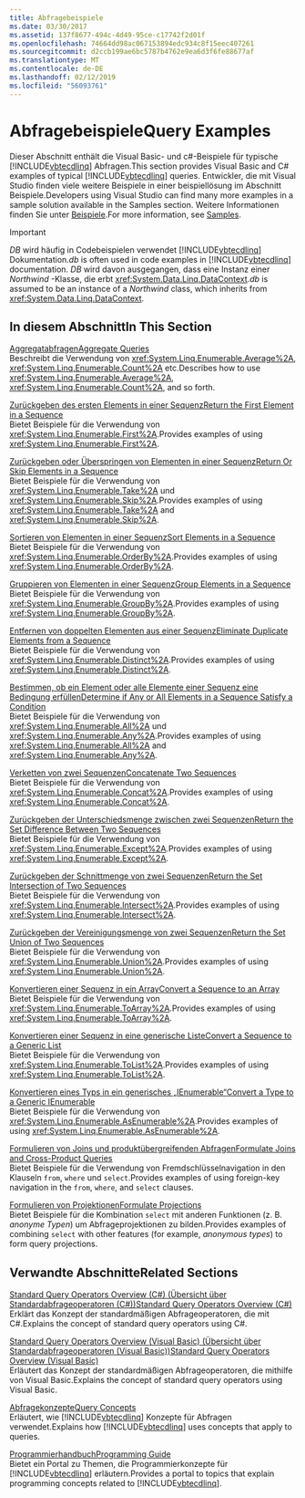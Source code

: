```yaml
---
title: Abfragebeispiele
ms.date: 03/30/2017
ms.assetid: 137f8677-494c-4d49-95ce-c17742f2d01f
ms.openlocfilehash: 74664dd98ac067153894edc934c8f15eec407261
ms.sourcegitcommit: d2ccb199ae6bc5787b4762e9ea6d3f6fe88677af
ms.translationtype: MT
ms.contentlocale: de-DE
ms.lasthandoff: 02/12/2019
ms.locfileid: "56093761"
---
```

# <a name="query-examples"></a><span data-ttu-id="78776-102">Abfragebeispiele</span><span class="sxs-lookup"><span data-stu-id="78776-102">Query Examples</span></span>
<span data-ttu-id="78776-103">Dieser Abschnitt enthält die Visual Basic- und c#-Beispiele für typische [!INCLUDE[vbtecdlinq](../../../../../../includes/vbtecdlinq-md.md)] Abfragen.</span><span class="sxs-lookup"><span data-stu-id="78776-103">This section provides Visual Basic and C# examples of typical [!INCLUDE[vbtecdlinq](../../../../../../includes/vbtecdlinq-md.md)] queries.</span></span> <span data-ttu-id="78776-104">Entwickler, die mit Visual Studio finden viele weitere Beispiele in einer beispiellösung im Abschnitt Beispiele.</span><span class="sxs-lookup"><span data-stu-id="78776-104">Developers using Visual Studio can find many more examples in a sample solution available in the Samples section.</span></span> <span data-ttu-id="78776-105">Weitere Informationen finden Sie unter [Beispiele](../../../../../../docs/framework/data/adonet/sql/linq/samples.md).</span><span class="sxs-lookup"><span data-stu-id="78776-105">For more information, see [Samples](../../../../../../docs/framework/data/adonet/sql/linq/samples.md).</span></span>  
  
> [!IMPORTANT]
>  <span data-ttu-id="78776-106">*DB* wird häufig in Codebeispielen verwendet [!INCLUDE[vbtecdlinq](../../../../../../includes/vbtecdlinq-md.md)] Dokumentation.</span><span class="sxs-lookup"><span data-stu-id="78776-106">*db* is often used in code examples in [!INCLUDE[vbtecdlinq](../../../../../../includes/vbtecdlinq-md.md)] documentation.</span></span> <span data-ttu-id="78776-107">*DB* wird davon ausgegangen, dass eine Instanz einer *Northwind* -Klasse, die erbt <xref:System.Data.Linq.DataContext>.</span><span class="sxs-lookup"><span data-stu-id="78776-107">*db* is assumed to be an instance of a *Northwind* class, which inherits from <xref:System.Data.Linq.DataContext>.</span></span>  
  
## <a name="in-this-section"></a><span data-ttu-id="78776-108">In diesem Abschnitt</span><span class="sxs-lookup"><span data-stu-id="78776-108">In This Section</span></span>  
 [<span data-ttu-id="78776-109">Aggregatabfragen</span><span class="sxs-lookup"><span data-stu-id="78776-109">Aggregate Queries</span></span>](../../../../../../docs/framework/data/adonet/sql/linq/aggregate-queries.md)  
 <span data-ttu-id="78776-110">Beschreibt die Verwendung von <xref:System.Linq.Enumerable.Average%2A>, <xref:System.Linq.Enumerable.Count%2A> etc.</span><span class="sxs-lookup"><span data-stu-id="78776-110">Describes how to use <xref:System.Linq.Enumerable.Average%2A>, <xref:System.Linq.Enumerable.Count%2A>, and so forth.</span></span>  
  
 [<span data-ttu-id="78776-111">Zurückgeben des ersten Elements in einer Sequenz</span><span class="sxs-lookup"><span data-stu-id="78776-111">Return the First Element in a Sequence</span></span>](../../../../../../docs/framework/data/adonet/sql/linq/return-the-first-element-in-a-sequence.md)  
 <span data-ttu-id="78776-112">Bietet Beispiele für die Verwendung von <xref:System.Linq.Enumerable.First%2A>.</span><span class="sxs-lookup"><span data-stu-id="78776-112">Provides examples of using <xref:System.Linq.Enumerable.First%2A>.</span></span>  
  
 [<span data-ttu-id="78776-113">Zurückgeben oder Überspringen von Elementen in einer Sequenz</span><span class="sxs-lookup"><span data-stu-id="78776-113">Return Or Skip Elements in a Sequence</span></span>](../../../../../../docs/framework/data/adonet/sql/linq/return-or-skip-elements-in-a-sequence.md)  
 <span data-ttu-id="78776-114">Bietet Beispiele für die Verwendung von <xref:System.Linq.Enumerable.Take%2A> und <xref:System.Linq.Enumerable.Skip%2A>.</span><span class="sxs-lookup"><span data-stu-id="78776-114">Provides examples of using <xref:System.Linq.Enumerable.Take%2A> and <xref:System.Linq.Enumerable.Skip%2A>.</span></span>  
  
 [<span data-ttu-id="78776-115">Sortieren von Elementen in einer Sequenz</span><span class="sxs-lookup"><span data-stu-id="78776-115">Sort Elements in a Sequence</span></span>](../../../../../../docs/framework/data/adonet/sql/linq/sort-elements-in-a-sequence.md)  
 <span data-ttu-id="78776-116">Bietet Beispiele für die Verwendung von <xref:System.Linq.Enumerable.OrderBy%2A>.</span><span class="sxs-lookup"><span data-stu-id="78776-116">Provides examples of using <xref:System.Linq.Enumerable.OrderBy%2A>.</span></span>  
  
 [<span data-ttu-id="78776-117">Gruppieren von Elementen in einer Sequenz</span><span class="sxs-lookup"><span data-stu-id="78776-117">Group Elements in a Sequence</span></span>](../../../../../../docs/framework/data/adonet/sql/linq/group-elements-in-a-sequence.md)  
 <span data-ttu-id="78776-118">Bietet Beispiele für die Verwendung von <xref:System.Linq.Enumerable.GroupBy%2A>.</span><span class="sxs-lookup"><span data-stu-id="78776-118">Provides examples of using <xref:System.Linq.Enumerable.GroupBy%2A>.</span></span>  
  
 [<span data-ttu-id="78776-119">Entfernen von doppelten Elementen aus einer Sequenz</span><span class="sxs-lookup"><span data-stu-id="78776-119">Eliminate Duplicate Elements from a Sequence</span></span>](../../../../../../docs/framework/data/adonet/sql/linq/eliminate-duplicate-elements-from-a-sequence.md)  
 <span data-ttu-id="78776-120">Bietet Beispiele für die Verwendung von <xref:System.Linq.Enumerable.Distinct%2A>.</span><span class="sxs-lookup"><span data-stu-id="78776-120">Provides examples of using <xref:System.Linq.Enumerable.Distinct%2A>.</span></span>  
  
 [<span data-ttu-id="78776-121">Bestimmen, ob ein Element oder alle Elemente einer Sequenz eine Bedingung erfüllen</span><span class="sxs-lookup"><span data-stu-id="78776-121">Determine if Any or All Elements in a Sequence Satisfy a Condition</span></span>](../../../../../../docs/framework/data/adonet/sql/linq/determine-if-any-or-all-elements-in-a-sequence-satisfy-a-condition.md)  
 <span data-ttu-id="78776-122">Bietet Beispiele für die Verwendung von <xref:System.Linq.Enumerable.All%2A> und <xref:System.Linq.Enumerable.Any%2A>.</span><span class="sxs-lookup"><span data-stu-id="78776-122">Provides examples of using <xref:System.Linq.Enumerable.All%2A> and <xref:System.Linq.Enumerable.Any%2A>.</span></span>  
  
 [<span data-ttu-id="78776-123">Verketten von zwei Sequenzen</span><span class="sxs-lookup"><span data-stu-id="78776-123">Concatenate Two Sequences</span></span>](../../../../../../docs/framework/data/adonet/sql/linq/concatenate-two-sequences.md)  
 <span data-ttu-id="78776-124">Bietet Beispiele für die Verwendung von <xref:System.Linq.Enumerable.Concat%2A>.</span><span class="sxs-lookup"><span data-stu-id="78776-124">Provides examples of using <xref:System.Linq.Enumerable.Concat%2A>.</span></span>  
  
 [<span data-ttu-id="78776-125">Zurückgeben der Unterschiedsmenge zwischen zwei Sequenzen</span><span class="sxs-lookup"><span data-stu-id="78776-125">Return the Set Difference Between Two Sequences</span></span>](../../../../../../docs/framework/data/adonet/sql/linq/return-the-set-difference-between-two-sequences.md)  
 <span data-ttu-id="78776-126">Bietet Beispiele für die Verwendung von <xref:System.Linq.Enumerable.Except%2A>.</span><span class="sxs-lookup"><span data-stu-id="78776-126">Provides examples of using <xref:System.Linq.Enumerable.Except%2A>.</span></span>  
  
 [<span data-ttu-id="78776-127">Zurückgeben der Schnittmenge von zwei Sequenzen</span><span class="sxs-lookup"><span data-stu-id="78776-127">Return the Set Intersection of Two Sequences</span></span>](../../../../../../docs/framework/data/adonet/sql/linq/return-the-set-intersection-of-two-sequences.md)  
 <span data-ttu-id="78776-128">Bietet Beispiele für die Verwendung von <xref:System.Linq.Enumerable.Intersect%2A>.</span><span class="sxs-lookup"><span data-stu-id="78776-128">Provides examples of using <xref:System.Linq.Enumerable.Intersect%2A>.</span></span>  
  
 [<span data-ttu-id="78776-129">Zurückgeben der Vereinigungsmenge von zwei Sequenzen</span><span class="sxs-lookup"><span data-stu-id="78776-129">Return the Set Union of Two Sequences</span></span>](../../../../../../docs/framework/data/adonet/sql/linq/return-the-set-union-of-two-sequences.md)  
 <span data-ttu-id="78776-130">Bietet Beispiele für die Verwendung von <xref:System.Linq.Enumerable.Union%2A>.</span><span class="sxs-lookup"><span data-stu-id="78776-130">Provides examples of using <xref:System.Linq.Enumerable.Union%2A>.</span></span>  
  
 [<span data-ttu-id="78776-131">Konvertieren einer Sequenz in ein Array</span><span class="sxs-lookup"><span data-stu-id="78776-131">Convert a Sequence to an Array</span></span>](../../../../../../docs/framework/data/adonet/sql/linq/convert-a-sequence-to-an-array.md)  
 <span data-ttu-id="78776-132">Bietet Beispiele für die Verwendung von <xref:System.Linq.Enumerable.ToArray%2A>.</span><span class="sxs-lookup"><span data-stu-id="78776-132">Provides examples of using <xref:System.Linq.Enumerable.ToArray%2A>.</span></span>  
  
 [<span data-ttu-id="78776-133">Konvertieren einer Sequenz in eine generische Liste</span><span class="sxs-lookup"><span data-stu-id="78776-133">Convert a Sequence to a Generic List</span></span>](../../../../../../docs/framework/data/adonet/sql/linq/convert-a-sequence-to-a-generic-list.md)  
 <span data-ttu-id="78776-134">Bietet Beispiele für die Verwendung von <xref:System.Linq.Enumerable.ToList%2A>.</span><span class="sxs-lookup"><span data-stu-id="78776-134">Provides examples of using <xref:System.Linq.Enumerable.ToList%2A>.</span></span>  
  
 [<span data-ttu-id="78776-135">Konvertieren eines Typs in ein generisches „IEnumerable“</span><span class="sxs-lookup"><span data-stu-id="78776-135">Convert a Type to a Generic IEnumerable</span></span>](../../../../../../docs/framework/data/adonet/sql/linq/convert-a-type-to-a-generic-ienumerable.md)  
 <span data-ttu-id="78776-136">Bietet Beispiele für die Verwendung von <xref:System.Linq.Enumerable.AsEnumerable%2A>.</span><span class="sxs-lookup"><span data-stu-id="78776-136">Provides examples of using <xref:System.Linq.Enumerable.AsEnumerable%2A>.</span></span>  
  
 [<span data-ttu-id="78776-137">Formulieren von Joins und produktübergreifenden Abfragen</span><span class="sxs-lookup"><span data-stu-id="78776-137">Formulate Joins and Cross-Product Queries</span></span>](../../../../../../docs/framework/data/adonet/sql/linq/formulate-joins-and-cross-product-queries.md)  
 <span data-ttu-id="78776-138">Bietet Beispiele für die Verwendung von Fremdschlüsselnavigation in den Klauseln `from`, `where` und `select`.</span><span class="sxs-lookup"><span data-stu-id="78776-138">Provides examples of using foreign-key navigation in the `from`, `where`, and `select` clauses.</span></span>  
  
 [<span data-ttu-id="78776-139">Formulieren von Projektionen</span><span class="sxs-lookup"><span data-stu-id="78776-139">Formulate Projections</span></span>](../../../../../../docs/framework/data/adonet/sql/linq/formulate-projections.md)  
 <span data-ttu-id="78776-140">Bietet Beispiele für die Kombination `select` mit anderen Funktionen (z. B. *anonyme Typen*) um Abfrageprojektionen zu bilden.</span><span class="sxs-lookup"><span data-stu-id="78776-140">Provides examples of combining `select` with other features (for example, *anonymous types*) to form query projections.</span></span>  
  
## <a name="related-sections"></a><span data-ttu-id="78776-141">Verwandte Abschnitte</span><span class="sxs-lookup"><span data-stu-id="78776-141">Related Sections</span></span>  
 [<span data-ttu-id="78776-142">Standard Query Operators Overview (C#) (Übersicht über Standardabfrageoperatoren (C#))</span><span class="sxs-lookup"><span data-stu-id="78776-142">Standard Query Operators Overview (C#)</span></span>](../../../../../csharp/programming-guide/concepts/linq/standard-query-operators-overview.md)  
 <span data-ttu-id="78776-143">Erklärt das Konzept der standardmäßigen Abfrageoperatoren, die mit C#.</span><span class="sxs-lookup"><span data-stu-id="78776-143">Explains the concept of standard query operators using C#.</span></span>  
  
 [<span data-ttu-id="78776-144">Standard Query Operators Overview (Visual Basic) (Übersicht über Standardabfrageoperatoren (Visual Basic))</span><span class="sxs-lookup"><span data-stu-id="78776-144">Standard Query Operators Overview (Visual Basic)</span></span>](../../../../../visual-basic/programming-guide/concepts/linq/standard-query-operators-overview.md)  
 <span data-ttu-id="78776-145">Erläutert das Konzept der standardmäßigen Abfrageoperatoren, die mithilfe von Visual Basic.</span><span class="sxs-lookup"><span data-stu-id="78776-145">Explains the concept of standard query operators using Visual Basic.</span></span>  
  
 [<span data-ttu-id="78776-146">Abfragekonzepte</span><span class="sxs-lookup"><span data-stu-id="78776-146">Query Concepts</span></span>](../../../../../../docs/framework/data/adonet/sql/linq/query-concepts.md)  
 <span data-ttu-id="78776-147">Erläutert, wie [!INCLUDE[vbtecdlinq](../../../../../../includes/vbtecdlinq-md.md)] Konzepte für Abfragen verwendet.</span><span class="sxs-lookup"><span data-stu-id="78776-147">Explains how [!INCLUDE[vbtecdlinq](../../../../../../includes/vbtecdlinq-md.md)] uses concepts that apply to queries.</span></span>  
  
 [<span data-ttu-id="78776-148">Programmierhandbuch</span><span class="sxs-lookup"><span data-stu-id="78776-148">Programming Guide</span></span>](../../../../../../docs/framework/data/adonet/sql/linq/programming-guide.md)  
 <span data-ttu-id="78776-149">Bietet ein Portal zu Themen, die Programmierkonzepte für [!INCLUDE[vbtecdlinq](../../../../../../includes/vbtecdlinq-md.md)] erläutern.</span><span class="sxs-lookup"><span data-stu-id="78776-149">Provides a portal to topics that explain programming concepts related to [!INCLUDE[vbtecdlinq](../../../../../../includes/vbtecdlinq-md.md)].</span></span>
